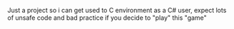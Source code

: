 Just a project so i can get used to C environment as a C# user, expect lots of unsafe code and bad practice if you decide to "play" this "game"
